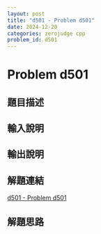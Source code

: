 ```yaml
---
layout: post
title: "d501 - Problem d501"
date: 2024-12-20
categories: zerojudge cpp
problem_id: d501
---
```


# Problem d501

## 題目描述



## 輸入說明



## 輸出說明



## 解題連結

[d501 - Problem d501](https://zerojudge.tw/ShowProblem?problemid=d501)

## 解題思路

